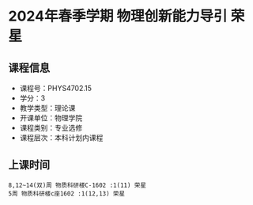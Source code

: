 # 2024年春季学期 物理创新能力导引 荣星






## 课程信息

- 课程号：PHYS4702.15
- 学分：3
- 教学类型：理论课
- 开课单位：物理学院
- 课程类别：专业选修
- 课程层次：本科计划内课程

## 上课时间

```
8,12~14(双)周 物质科研楼C-1602 :1(11) 荣星
5周 物质科研楼c座1602 :1(12,13) 荣星
```

